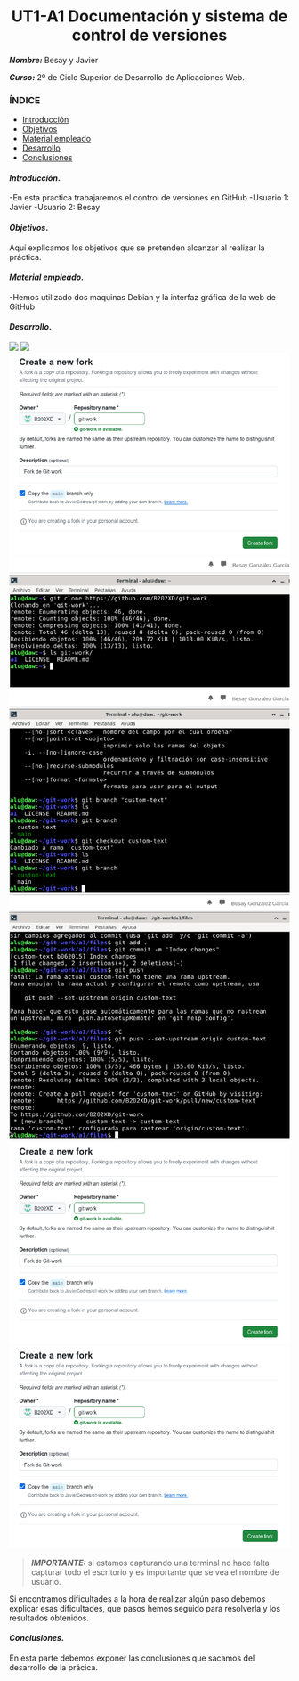 <center>

# UT1-A1 Documentación y sistema de control de versiones


</center>

***Nombre:*** Besay y Javier

***Curso:*** 2º de Ciclo Superior de Desarrollo de Aplicaciones Web.

### ÍNDICE

+ [Introducción](#id1)
+ [Objetivos](#id2)
+ [Material empleado](#id3)
+ [Desarrollo](#id4)
+ [Conclusiones](#id5)


#### ***Introducción***. <a name="id1"></a>

-En esta practica trabajaremos el control de versiones en GitHub
-Usuario 1: Javier
-Usuario 2: Besay

#### ***Objetivos***. <a name="id2"></a>

Aquí explicamos los objetivos que se pretenden alcanzar al realizar la práctica.

#### ***Material empleado***. <a name="id3"></a>

-Hemos utilizado dos maquinas Debian y la interfaz gráfica de la web de GitHub

#### ***Desarrollo***. <a name="id4"></a>
<img src="./files/imgs/CreaciónDelRepositorio_2.png"></img>
<img src="./files/imgs/ClonaciónDelRepo_3.png"></img>
<img src="./files/imgs/CreacionFork_4.png"></img>
<img src="./files/imgs/ClonacionFork_5.png"></img>
<img src="./files/imgs/gitbranch_7.png"></img>
<img src="./files/imgs/indexModificar_7.png"></img>
<img src="./files/imgs/CreacionFork_4.png"></img>
<img src="./files/imgs/CreacionFork_4.png"></img>




> ***IMPORTANTE:*** si estamos capturando una terminal no hace falta capturar todo el escritorio y es importante que se vea el nombre de usuario.

Si encontramos dificultades a la hora de realizar algún paso debemos explicar esas dificultades, que pasos hemos seguido para resolverla y los resultados obtenidos.

#### ***Conclusiones***. <a name="id5"></a>

En esta parte debemos exponer las conclusiones que sacamos del desarrollo de la prácica.
